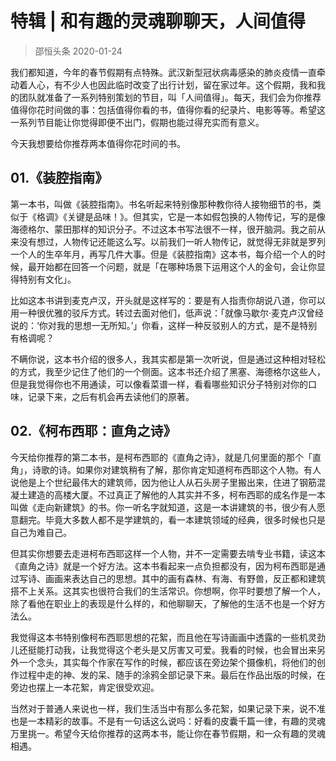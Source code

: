 # 特辑 | 和有趣的灵魂聊聊天，人间值得
> 邵恒头条
2020-01-24

我们都知道，今年的春节假期有点特殊。武汉新型冠状病毒感染的肺炎疫情一直牵动着人心，有不少人也因此临时改变了出行计划，留在家过年。这个假期，我和我的团队就准备了一系列特别策划的节目，叫「人间值得」。每天，我们会为你推荐值得你花时间做的事：包括值得你看的书，值得你看的纪录片、电影等等。希望这一系列节目能让你觉得即便不出门，假期也能过得充实而有意义。

今天我想要给你推荐两本值得你花时间的书。

## 01.《装腔指南》

第一本书，叫做《装腔指南》。书名听起来特别像那种教你待人接物细节的书，类似于《格调》《关键是品味！》。但其实，它是一本如假包换的人物传记，写的是像海德格尔、蒙田那样的知识分子。不过这本书写法很不一样，很开脑洞。我之前从来没有想过，人物传记还能这么写。以前我们一听人物传记，就觉得无非就是罗列一个人的生卒年月，再写几件大事。但是《装腔指南》这本书，每介绍一个人的时候，最开始都在回答一个问题，就是「在哪种场景下运用这个人的金句，会让你显得特别有文化」。

比如这本书讲到麦克卢汉，开头就是这样写的：要是有人指责你胡说八道，你可以用一种很优雅的驳斥方式。转过去面对他们，低声说：「就像马歇尔·麦克卢汉曾经说的：‘你对我的思想一无所知。’」你看，这样一种反驳别人的方式，是不是特别有格调呢？

不瞒你说，这本书介绍的很多人，我其实都是第一次听说，但是通过这种相对轻松的方式，我至少记住了他们的一个侧面。这本书还介绍了黑塞、海德格尔这些人，但是我觉得你也不用通读，可以像看菜谱一样，看看哪些知识分子特别对你的口味，记录下来，之后有机会再去读他们的原著。

## 02.《柯布西耶：直角之诗》

今天给你推荐的第二本书，是柯布西耶的《直角之诗》，就是几何里面的那个「直角」，诗歌的诗。如果你对建筑稍有了解，那你肯定知道柯布西耶这个人物。有人说他是上个世纪最伟大的建筑师，因为他让人从石头房子里搬出来，住进了钢筋混凝土建造的高楼大厦。不过真正了解他的人其实并不多，柯布西耶的成名作是一本叫做《走向新建筑》的书。你一听名字就知道，这是一本讲建筑的书，很少有人愿意翻完。毕竟大多数人都不是学建筑的，看一本建筑领域的经典，很多时候也只是自己为难自己。

但其实你想要去走进柯布西耶这样一个人物，并不一定需要去啃专业书籍，读这本《直角之诗》就是一个好方法。这本书看起来一点负担都没有，因为柯布西耶是通过写诗、画画来表达自己的思想。其中的画有森林、有海、有野兽，反正都和建筑搭不上关系。这其实也很符合我们的生活常识。你想啊，你平时要想了解一个人，除了看他在职业上的表现是什么样的，和他聊聊天，了解他的生活不也是一个好方法么。

我觉得这本书特别像柯布西耶思想的花絮，而且他在写诗画画中透露的一些机灵劲儿还挺能打动我，让我觉得这个老头是又厉害又可爱。我看的时候，也会冒出来另外一个念头，其实每个作家在写作的时候，都应该在旁边架个摄像机，将他们的创作过程中走的神、发的呆、随手的涂鸦全部记录下来。最后在作品出版的时候，在旁边也摆上一本花絮，肯定很受欢迎。

当然对于普通人来说也一样，我们生活当中有那么多花絮，如果记录下来，说不准也是一本精彩的故事。不是有一句话这么说吗：好看的皮囊千篇一律，有趣的灵魂万里挑一。希望今天给你推荐的这两本书，能让你在春节假期，和一众有趣的灵魂相遇。
